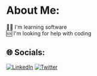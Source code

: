 # About Me:
👨‍💻 I'm learning software<br>🆘 I'm looking for help with coding


## 🌐 Socials:
[![LinkedIn](https://img.shields.io/badge/LinkedIn-%230077B5.svg?logo=linkedin&logoColor=white)](https://www.linkedin.com/in/ünalyavuz) [![Twitter](https://upload.wikimedia.org/wikipedia/commons/thumb/6/6f/Logo_of_Twitter.svg/512px-Logo_of_Twitter.svg.png)](https://twitter.com/unl_yvz_)
